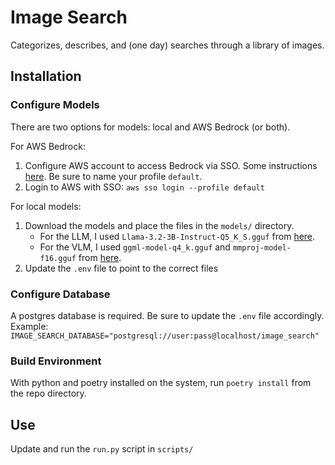 <h1>Image Search</h1>

Categorizes, describes, and (one day) searches through a library of images.

<h2>Installation</h2>

<h3>Configure Models</h3>

There are two options for models: local and AWS Bedrock (or both).

For AWS Bedrock:
 1. Configure AWS account to access Bedrock via SSO. Some instructions [here](https://docs.aws.amazon.com/cli/latest/userguide/cli-configure-sso.html). Be sure to name your profile `default`.
 2. Login to AWS with SSO: `aws sso login --profile default`

For local models:
 1. Download the models and place the files in the `models/` directory. 
    - For the LLM, I used `Llama-3.2-3B-Instruct-Q5_K_S.gguf` from [here](https://huggingface.co/bartowski/Llama-3.2-3B-Instruct-GGUF/tree/main).
    - For the VLM, I used `ggml-model-q4_k.gguf` and `mmproj-model-f16.gguf` from [here](https://huggingface.co/mys/ggml_llava-v1.5-7b/tree/main).
 2. Update the `.env` file to point to the correct files

<h3>Configure Database</h3>

A postgres database is required. Be sure to update the `.env` file accordingly. Example: `IMAGE_SEARCH_DATABASE="postgresql://user:pass@localhost/image_search"`

<h3>Build Environment</h3>

With python and poetry installed on the system, run `poetry install` from the repo directory.


<h2>Use</h2>

Update and run the `run.py` script in `scripts/`

